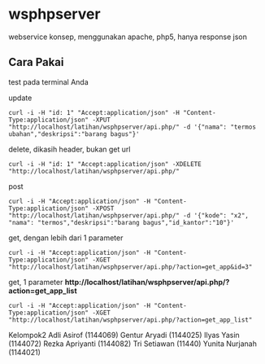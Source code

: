 # wsphpserver
webservice konsep, menggunakan apache, php5, hanya response json

Cara Pakai
----------

test pada terminal Anda

update
```
curl -i -H "id: 1" "Accept:application/json" -H "Content-Type:application/json" -XPUT "http://localhost/latihan/wsphpserver/api.php/" -d '{"nama": "termos ubahan","deskripsi":"barang bagus"}'
```

delete, dikasih header, bukan get url
```
curl -i -H "id: 1" "Accept:application/json" -XDELETE "http://localhost/latihan/wsphpserver/api.php/"
```

post
```
curl -i -H "Accept:application/json" -H "Content-Type:application/json" -XPOST "http://localhost/latihan/wsphpserver/api.php/" -d '{"kode": "x2", "nama": "termos","deskripsi":"barang bagus","id_kantor":"10"}'
```

get, dengan lebih dari 1 parameter
```
curl -i -H "Accept:application/json" -H "Content-Type:application/json" -XGET "http://localhost/latihan/wsphpserver/api.php/?action=get_app&id=3"
```

get, 1 parameter
**http://localhost/latihan/wsphpserver/api.php/?action=get_app_list**
```
curl -i -H "Accept:application/json" -H "Content-Type:application/json" -XGET "http://localhost/latihan/wsphpserver/api.php/?action=get_app_list"
```
Kelompok2
Adli Asirof (1144069)
Gentur Aryadi (1144025)
Ilyas Yasin (1144072)
Rezka Apriyanti  (1144082)
Tri Setiawan   (11440)
Yunita Nurjanah  (1144021)